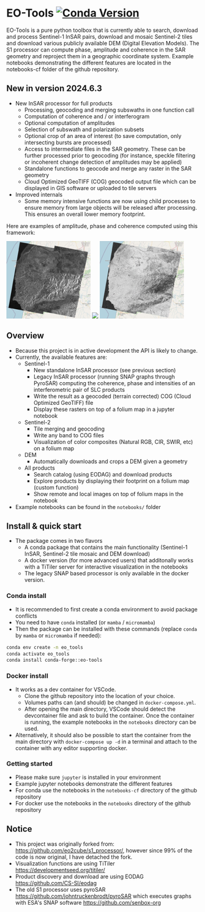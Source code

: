 # EO-Tools [![Conda Version](https://img.shields.io/conda/vn/conda-forge/eo-tools.svg)](https://anaconda.org/conda-forge/eo-tools)  
EO-Tools is a pure python toolbox that is currently able to search, download and process Sentinel-1 InSAR pairs, download and mosaic Sentinel-2 tiles and download various publicly available DEM (Digital Elevation Models). The S1 processor can compute phase, amplitude and coherence in the SAR geometry and reproject them in a geographic coordinate system. Example notebooks demonstrating the different features are located in the notebooks-cf folder of the github repository.

## New in version 2024.6.3
- New InSAR processor for full products
	- Processing, geocoding and merging subswaths in one function call
	- Computation of coherence and / or interferogram
	- Optional computation of amplitudes
	- Selection of subswath and polarization subsets
	- Optional crop of an area of interest (to save computation, only intersecting bursts are processed)
	- Access to intermediate files in the SAR geometry. These can be further processed prior to geocoding (for instance, speckle filtering or incoherent change detection of amplitudes may be applied) 
	- Standalone functions to geocode and merge any raster in the SAR geometry
	- Cloud Optimized GeoTIFF (COG) geocoded output file which can be displayed in GIS software or uploaded to tile servers
- Improved internals
	- Some memory intensive functions are now using child processes to ensure memory from large objects will be released after processing. This ensures an overall lower memory footprint.

Here are examples of amplitude, phase and coherence computed using this framework:
<p float="left">
    <img src="https://raw.githubusercontent.com/odhondt/eo_tools/main/data/ex_amp.png" width="220">
    <img src="https://raw.githubusercontent.com/odhondt/eo_tools/main/data/ex_phi.png" width="220">
    <img src="https://raw.githubusercontent.com/odhondt/eo_tools/main/data/ex_coh.png" width="220">
</p>

## Overview
- Because this project is in active development the API is likely to change. 
- Currently, the available features are:
    - Sentinel-1
        - New standalone InSAR processor (see previous section)
        - Legacy InSAR processor (running SNAP graphs through PyroSAR) computing the coherence, phase and intensities of an interferometric pair of SLC products
        - Write the result as a geocoded (terrain corrected) COG (Cloud Optimized GeoTIFF) file
        - Display these rasters on top of a folium map in a jupyter notebook
    - Sentinel-2
        - Tile merging and geocoding
        - Write any band to COG files
        - Visualization of color composites (Natural RGB, CIR, SWIR, etc) on a folium map
    - DEM
        - Automatically downloads and crops a DEM given a geometry 
    - All products
        - Search catalog (using EODAG) and download products
        - Explore products by displaying their footprint on a folium map (custom function)
        - Show remote and local images on top of folium maps in the notebook
- Example notebooks can be found in the `notebooks/` folder

## Install & quick start

- The package comes in two flavors
    - A conda package that contains the main functionality (Sentinel-1 InSAR, Sentinel-2 tile mosaic and DEM download)
    - A docker version (for more advanced users) that additonally works with a TiTiler server for interactive visualization in the notebooks
    - The legacy SNAP based processor is only available in the docker version.

### Conda install

- It is recommended to first create a conda environment to avoid package conflicts
- You need to have `conda` installed (or `mamba` / `micromamba`)
- Then the package can be installed with these commands (replace `conda` by `mamba` or `micromamba` if needed):

```bash
conda env create -n eo_tools
conda activate eo_tools
conda install conda-forge::eo-tools 
```

### Docker install

- It works as a dev container for VSCode. 
    - Clone the github repository into the location of your choice.
    - Volumes paths can (and should) be changed in `docker-compose.yml`.
    - After opening the main directory, VSCode should detect the devcontainer file and ask to build the container. Once the container is running, the example notebooks in the `notebooks` directory can be used.
- Alternatively, it should also be possible to start the container from the main directory with `docker-compose up -d` in a terminal and attach to the container with any editor supporting docker.

### Getting started

- Please make sure `jupyter` is installed in your environment
- Example jupyter notebooks demonstrate the different features
- For conda use the notebooks in the `notebooks-cf` directory of the github repository
- For docker use the notebooks in the `notebooks` directory of the github repository

## Notice

- This project was originally forked from: https://github.com/eo2cube/s1_processor/, however since 99% of the code is now original, I have detached the fork.
- Visualization functions are using TiTiler https://developmentseed.org/titiler/
- Product discovery and download are using EODAG https://github.com/CS-SI/eodag
- The old S1 processor uses pyroSAR https://github.com/johntruckenbrodt/pyroSAR which executes graphs with ESA's SNAP software https://github.com/senbox-org
